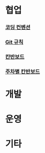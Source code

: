 # 협업
### [코딩 컨벤션](https://github.com/KNUT-Capstone-Design-team-1/document/wiki/%EC%BD%94%EB%94%A9-%EC%BB%A8%EB%B2%A4%EC%85%98)
### [Git 규칙](https://github.com/KNUT-Capstone-Design-team-1/document/wiki/Git-%EA%B7%9C%EC%B9%99)
### [칸반보드](https://github.com/orgs/KNUT-Capstone-Design-team-1/projects/5)
### [주차별 칸반보드](https://github.com/orgs/KNUT-Capstone-Design-team-1/projects/8)

# 개발

# 운영

# 기타
